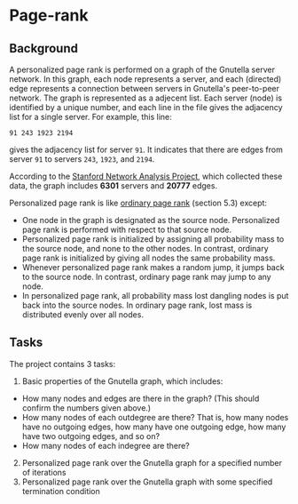 # Page-rank

## Background

A personalized page rank is performed on a graph of the Gnutella server network. In this graph, each node represents a server, and each (directed) edge represents a connection between servers in Gnutella's peer-to-peer network. The graph is represented as a adjecent list. Each server (node) is identified by a unique number, and each line in the file gives the adjacency list for a single server. For example, this line:

```
91 243 1923 2194
```

gives the adjacency list for server ```91```. It indicates that there are edges from server ```91``` to servers ```243```, ```1923```, and ```2194```.

According to the [Stanford Network Analysis Project](https://snap.stanford.edu/data/p2p-Gnutella08.html), which collected these data, the graph includes **6301** servers and **20777** edges.


Personalized page rank is like [ordinary page rank](https://lintool.github.io/MapReduceAlgorithms/index.html) (section 5.3) except:

* One node in the graph is designated as the source node. Personalized page rank is performed with respect to that source node.
* Personalized page rank is initialized by assigning all probability mass to the source node, and none to the other nodes. In contrast, ordinary page rank is initialized by giving all nodes the same probability mass.
* Whenever personalized page rank makes a random jump, it jumps back to the source node. In contrast, ordinary page rank may jump to any node.
* In personalized page rank, all probability mass lost dangling nodes is put back into the source nodes. In ordinary page rank, lost mass is distributed evenly over all nodes.

## Tasks

The project contains 3 tasks:
1. Basic properties of the Gnutella graph, which includes:
  * How many nodes and edges are there in the graph? (This should confirm the numbers given above.)
  * How many nodes of each outdegree are there? That is, how many nodes have no outgoing edges, how many have one outgoing edge, how many have two outgoing edges, and so on?
  * How many nodes of each indegree are there?
2. Personalized page rank over the Gnutella graph for a specified number of iterations
3. Personalized page rank over the Gnutella graph with some specified termination condition

